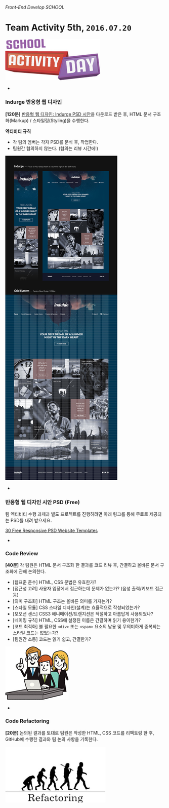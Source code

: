 ###### Front-End Develop SCHOOL

# Team Activity 5th, `2016.07.20`

![school_activity_day](../Assets/school_activity_day.jpg)

-

### Indurge 반응형 웹 디자인

**[120분]** [반응형 웹 디자인: Indurge PSD 시안](https://drive.google.com/file/d/0B_nI53HQaYcNQlBjZ3dpdG9hQlk/view?usp=sharing)을 다운로드 받은 후, HTML 문서 구조화(Markup) / 스타일링(Styling)을 수행한다.

**엑티비티 규칙**

- 각 팀의 멤버는 각자 PSD를 분석 후, 작업한다.
- 팀원간 협의하지 않는다. (협의는 리뷰 시간에!)

![](../Assets/RWD-Indurge.jpg)

-

### 반응형 웹 디자인 시안 PSD (Free)

팀 엑티비티 수행 과제과 별도 프로젝트를 진행하려면 아래 링크를 통해 무료로 제공되는 PSD를 내려 받으세요.

[30 Free Responsive PSD Website Templates](http://pixel2pixeldesign.com/30-free-responsive-psd-website-templates/)

-

### Code Review

**[40분]** 각 팀원은 HTML 문서 구조화 한 결과를 코드 리뷰 후, 간결하고 올바른 문서 구조화에 관해 논의한다.

- [웹표준 준수] HTML, CSS 문법은 유효한가?
- [접근성 고려] 사용자 입장에서 접근하는데 문제가 없는가? (음성 출력/키보드 접근 등)
- [의미 구조화] HTML 구조는 올바른 의미를 가지는가?
- [스타일 모듈] CSS 스타일 디자인(설계)는 효율적으로 작성되었는가?
- [모오션 센스] CSS3 애니메이션/트렌지션은 적절하고 아름답게 사용되었나?
- [네이밍 규칙] HTML, CSS에 설정된 이름은 간결하며 읽기 용이한가?
- [코드 최적화] 불 필요한 `<div>` 또는 `<span>` 요소의 남용 및 무의미하게 중복되는 스타일 코드는 없었는가?
- [팀원간 소통] 코드는 읽기 쉽고, 간결한가?

![over-the-shoulder-code-review](../Assets/over-the-shoulder-code-review.png)

-

### Code Refactoring

**[20분]** 논의된 결과를 토대로 팀원은 작성한 HTML, CSS 코드를 리팩토링 한 후, GitHub에 수행한 결과와 팀 논의 사항을 기록한다.

![refactoring](../Assets/refactoring.jpg)